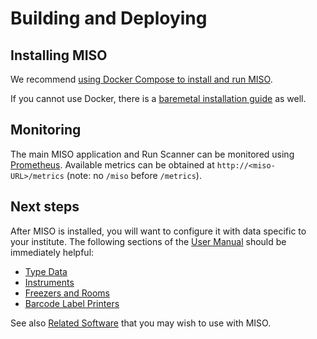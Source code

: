 # Building and Deploying

## Installing MISO

We recommend
[using Docker Compose to install and run MISO](../compose-installation-guide).

If you cannot use Docker, there is a
[baremetal installation guide](../baremetal-installation-guide) as well.

## Monitoring

The main MISO application and Run Scanner can be monitored using [Prometheus](http://prometheus.io/).
Available metrics can be obtained at `http://<miso-URL>/metrics` (note: no `/miso` before `/metrics`).

## Next steps

After MISO is installed, you will want to configure it with data specific to your institute. The
following sections of the [User Manual](../../user_manual/) should be immediately helpful:

* [Type Data](../../user_manual/type_data/)
* [Instruments](../../user_manual/instruments/)
* [Freezers and Rooms](../../user_manual/freezers_and_rooms/)
* [Barcode Label Printers](../../user_manual/barcode_label_printers/)

See also [Related Software](../../user_manual/related_software) that you may wish to use with MISO.
